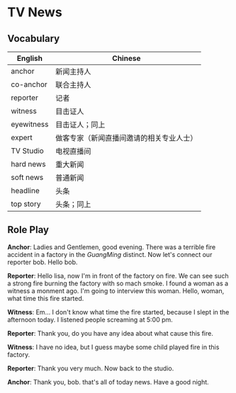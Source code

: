 # TV News

## Vocabulary

|English|Chinese|
|---|---|
|anchor|新闻主持人|
|co-anchor|联合主持人|
|reporter|记者|
|witness|目击证人|
|eyewitness|目击证人；同上|
|expert|做客专家（新闻直播间邀请的相关专业人士）|
|TV Studio|电视直播间|
|hard news|重大新闻|
|soft news|普通新闻|
|headline|头条|
|top story|头条；同上|


## Role Play
**Anchor**: Ladies and Gentlemen, good evening. There was a terrible fire accident in a factory in the *GuangMing* distinct. Now let's connect our reporter bob. Hello bob.

**Reporter**: Hello lisa, now I'm in front of the factory on fire. We can see such a strong fire burning the factory with so mach smoke. I found a woman as a witness a monment ago. I'm going to interview this woman. Hello, woman, what time this fire started.

**Witness**: Em... I don't know what time the fire started, because I slept in the afternoon today. I listened people screaming at 5:00 pm.

**Reporter**: Thank you, do you have any idea about what cause this fire.

**Witness**: I have no idea, but I guess maybe some child played fire in this factory.

**Reporter**: Thank you very much. Now back to the studio.

**Anchor**: Thank you, bob. that's all of today news. Have a good night.
